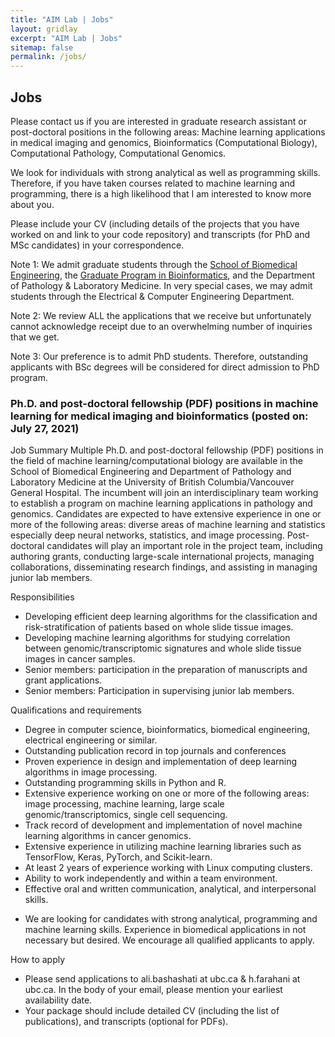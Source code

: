 ```yaml
---
title: "AIM Lab | Jobs"
layout: gridlay
excerpt: "AIM Lab | Jobs"
sitemap: false
permalink: /jobs/
---
```


## Jobs

Please contact us if you are interested in graduate research assistant or post-doctoral positions in the following areas: Machine learning applications in medical imaging and genomics, Bioinformatics (Computational Biology), Computational Pathology, Computational Genomics.

We look for individuals with strong analytical as well as programming skills. Therefore, if you have taken courses related to machine learning and programming, there is a high likelihood that I am interested to know more about you.

Please include your CV (including details of the projects that you have worked on and link to your code repository) and transcripts (for PhD and MSc candidates) in your correspondence.

Note 1: We admit graduate students through the [School of Biomedical Engineering](https://www.bme.ubc.ca/), the [Graduate Program in Bioinformatics](http://www.bioinformatics.ubc.ca/), and the Department of Pathology & Laboratory Medicine. In very special cases, we may admit students through the Electrical & Computer Engineering Department.

Note 2: We review ALL the applications that we receive but unfortunately cannot acknowledge receipt due to an overwhelming number of inquiries that we get.  

Note 3: Our preference is to admit PhD students. Therefore, outstanding applicants with BSc degrees will be considered for direct admission to PhD program. 



### Ph.D. and post-doctoral fellowship (PDF) positions in machine learning for medical imaging and bioinformatics (posted on: July 27, 2021)

Job Summary
Multiple Ph.D. and post-doctoral fellowship (PDF) positions in the field of machine learning/computational biology are available in the School of Biomedical Engineering and Department of Pathology and Laboratory Medicine at the University of British Columbia/Vancouver General Hospital. The incumbent will join an interdisciplinary team working to establish a program on machine learning applications in pathology and genomics. Candidates are expected to have extensive experience in one or more of the following areas: diverse areas of machine learning and statistics especially deep neural networks, statistics, and image processing.
Post-doctoral candidates will play an important role in the project team, including authoring grants, conducting large-scale international projects, managing collaborations, disseminating research findings, and assisting in managing junior lab members. 

Responsibilities
-	Developing efficient deep learning algorithms for the classification and risk-stratification of patients based on whole slide tissue images.
-	Developing machine learning algorithms for studying correlation between genomic/transcriptomic signatures and whole slide tissue images in cancer samples.
-	Senior members: participation in the preparation of manuscripts and grant applications.
-	Senior members: Participation in supervising junior lab members.

Qualifications and requirements
-	Degree in computer science, bioinformatics, biomedical engineering, electrical engineering or similar.
-	Outstanding publication record in top journals and conferences
-	Proven experience in design and implementation of deep learning algorithms in image processing.
-	Outstanding programming skills in Python and R.
-	Extensive experience working on one or more of the following areas: image processing, machine learning, large scale genomic/transcriptomics, single cell sequencing.
-	Track record of development and implementation of novel machine learning algorithms in cancer genomics.
-	Extensive experience in utilizing machine learning libraries such as TensorFlow, Keras, PyTorch, and Scikit-learn.
-	At least 2 years of experience working with Linux computing clusters.
-	Ability to work independently and within a team environment.
-	Effective oral and written communication, analytical, and interpersonal skills.
* We are looking for candidates with strong analytical, programming and machine learning skills. Experience in biomedical applications in not necessary but desired. We encourage all qualified applicants to apply.

How to apply
-	Please send applications to ali.bashashati at ubc.ca & h.farahani at ubc.ca. In the body of your email, please mention your earliest availability date.
-	Your package should include detailed CV (including the list of publications), and transcripts (optional for PDFs).

